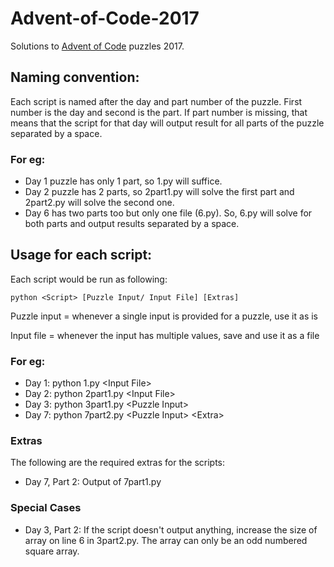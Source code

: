 # Advent-of-Code-2017
Solutions to [Advent of Code](https://adventofcode.com/) puzzles 2017.

## Naming convention:
Each script is named after the day and part number of the puzzle. First number is the day and second is the part. If part number is missing, that means that the script for that day will output result for all parts of the puzzle separated by a space.

### For eg: 

- Day 1 puzzle has only 1 part, so 1.py will suffice.
- Day 2 puzzle has 2 parts, so 2part1.py will solve the first part and 2part2.py will solve the second one.
- Day 6 has two parts too but only one file (6.py). So, 6.py will solve for both parts and output results separated by a space.

## Usage for each script:
Each script would be run as following:

```python <Script> [Puzzle Input/ Input File] [Extras]```

Puzzle input = whenever a single input is provided for a puzzle, use it as is

Input file = whenever the input has multiple values, save and use it as a file

### For eg:

- Day 1: python 1.py \<Input File\>
- Day 2: python 2part1.py \<Input File\>
- Day 3: python 3part1.py \<Puzzle Input\>
- Day 7: python 7part2.py \<Puzzle Input\> \<Extra\>

### Extras

The following are the required extras for the scripts:

- Day 7, Part 2: Output of 7part1.py

### Special Cases

- Day 3, Part 2: If the script doesn't output anything, increase the size of array on line 6 in 3part2.py. The array can only be an odd numbered square array.
